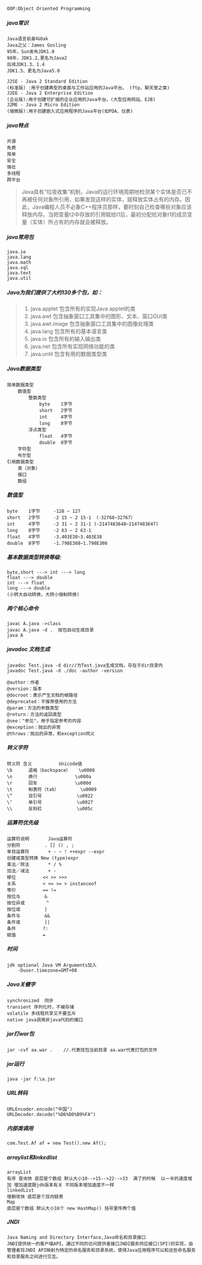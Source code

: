     OOP:Object Oriented Programming

##### java常识
	Java语言前身叫Oak
	Java之父：James Gosling
	95年，Sun发布JDK1.0
	98年，JDK1.2,更名为Java2
	后续JDK1.3、1.4
	JDK1.5、更名为Java5.0

	J2SE - Java 2 Standard Edition
	(标准版) :用于创建典型的桌面与工作站应用的Java平台。 (ftp、聊天室之类)
	J2EE - Java 2 Enterprise Edition
	(企业版):用于创建可扩缩的企业应用的Java平台。(大型应用网站、EJB)
	J2ME - Java 2 Micro Edition
	(缩微版):用于创建嵌入式应用程序的Java平台(如PDA、仪表)

##### java特点
	开源
	免费
	简单
	安全
	强壮
	多线程
	跨平台

> Java具有“垃圾收集”机制，Java的运行环境周期地检测某个实体是否已不再被任何对象所引用，如果发现这样的实体，就释放实体占有的内存。因此，Java编程人员不必象C++程序员那样，要时刻自己检查哪些对象应该释放内存。当把变量t2中存放的引用赋给t1后，最初分配给对象t1的成员变量（实体）所占有的内存就会被释放。

##### java常用包
	java.io
	java.lang
	java.math
	java.sql
	java.text
	java.util

##### Java为我们提供了大约130多个包，如：
>   1. java.applet         包含所有的实现Java applet的类
>   2. java.awt            包含抽象窗口工具集中的图形、文本、窗口GUI类
>   3. java.awt.image      包含抽象窗口工具集中的图像处理类
>   4. java.lang           包含所有的基本语言类
>   5. java.io             包含所有的输入输出类
>   6. java.net            包含所有实现网络功能的类
>   7. java.until          包含有用的数据类型类

##### Java数据类型
	简单数据类型
		数值型
			整数类型
				byte    1字节
				short   2字节
				int     4字节
				long	8字节
			浮点类型
				float	4字节
				double	8字节
		字符型
		布尔型
	引用数据类型
		类（对象）
		接口
		数组

##### 数值型
	byte	1字节 	-128 ~ 127
	short	2字节 	-2 15 ~ 2 15-1 （-32768~32767）
	int 	4字节 	-2 31 ~ 2 31-1 (-2147483648~2147483647)
	long	8字节 	-2 63 ~ 2 63-1
	float	4字节 	-3.403E38~3.403E38
	double	8字节 	-1.798E308~1.798E308
	
##### 基本数据类型转换等级:
    byte,short ---> int ---> long
    float ---> double
    int ---> float
    long ---> double
    (小转大自动转换，大转小强制转换)

##### 两个核心命令
	javac A.java ->class 
	javac A.java -d .  按包自动生成目录
	java A

##### javadoc 文档生成
	javadoc Test.java -d dir//为Test.java生成文档，存在于dir目录内
	javadoc Test.java -d ./doc -author -version

	@author：作者
	@version：版本
	@docroot：表示产生文档的根路径
	@deprecated：不推荐使用的方法
	@param：方法的参数类型
	@return：方法的返回类型
	@see："参见"，用于指定参考的内容
	@exception：抛出的异常
	@throws：抛出的异常，和exception同义

##### 转义字符
	转义符	含义			Unicode值
	\b		退格（backspace）	\u0008
	\n		换行				\u000a
	\r		回车				\u000d
	\t		制表符（tab）		\u0009
	\“		双引号				\u0022
	\‘		单引号				\u0027
	\\		反斜杠				\u005c

##### 运算符优先级
	运算符说明		Java运算符
	分割符			. [] () , ;
	单目运算符		+ - ~ ! ++expr --expr
	创建或类型转换	New (type)expr
	乘法／除法		* / %
	加法／减法		+ -
	移位			<< >> >>>
	关系			< <= >= > instanceof
	等价			== !=
	按位与			&
	按位异或		^
	按位或			|
	条件与			&&
	条件或			||
	条件			?:
	赋值			=

##### 时间
	jdk optional Java VM Arguments加入
		-Duser.timezone=GMT+08

##### Java关健字
	synchronized  同步
	transient 序列化时，不被存储
	volatile 多线程共享又不要互斥
	native java调用非java代码的接口

##### jar打war包
	jar -cvf aa.war .    //.代表找包当前目录 aa.war代表打包的文件

##### jar运行
	java -jar f:\a.jar

##### URL转码
	URLEncoder.encode("中国")
	URLDecoder.decode("%D6%D0%B9%FA") 

##### 内部类调用
	com.Test.Af af = new Test().new Af();

##### arraylist和linkedlist
    arrayList
    有序 查询快 底层是个数组 默认大小10-->15-->22-->33  满了的时候  以一半的速度增加 增加速度跟jdk版本有关 不同版本增加速度不一样
    linkedList 
    增删改快 底层是个双向链表
    Map 
    底层是个数组 默认大小16个 new HashMap() 括号里传两个值

##### JNDI
    Java Naming and Directory Interface,Java命名和目录接口
    JNDI提供统一的客户端API，通过不同的访问提供者接口JNDI服务供应接口(SPI)的实现，由管理者将JNDI API映射为特定的命名服务和目录系统，使得Java应用程序可以和这些命名服务和目录服务之间进行交互。